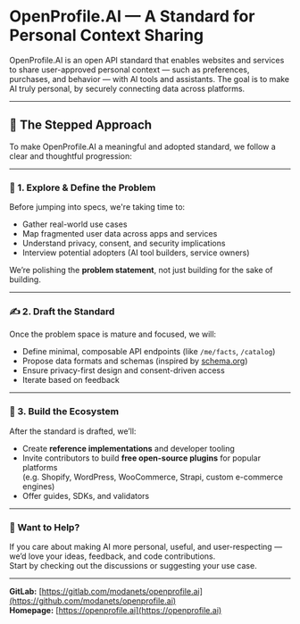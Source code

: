 # OpenProfile.AI — A Standard for Personal Context Sharing

OpenProfile.AI is an open API standard that enables websites and services to share user-approved personal context — such as preferences, purchases, and behavior — with AI tools and assistants. The goal is to make AI truly personal, by securely connecting data across platforms.

---

## 🚀 The Stepped Approach

To make OpenProfile.AI a meaningful and adopted standard, we follow a clear and thoughtful progression:

---

### 🧭 1. Explore & Define the Problem

Before jumping into specs, we're taking time to:

- Gather real-world use cases  
- Map fragmented user data across apps and services  
- Understand privacy, consent, and security implications  
- Interview potential adopters (AI tool builders, service owners)

We’re polishing the **problem statement**, not just building for the sake of building.

---

### ✍️ 2. Draft the Standard

Once the problem space is mature and focused, we will:

- Define minimal, composable API endpoints (like `/me/facts`, `/catalog`)  
- Propose data formats and schemas (inspired by [schema.org](https://schema.org))  
- Ensure privacy-first design and consent-driven access  
- Iterate based on feedback

---

### 🧩 3. Build the Ecosystem

After the standard is drafted, we’ll:

- Create **reference implementations** and developer tooling  
- Invite contributors to build **free open-source plugins** for popular platforms  
  (e.g. Shopify, WordPress, WooCommerce, Strapi, custom e-commerce engines)  
- Offer guides, SDKs, and validators

---

### 💬 Want to Help?

If you care about making AI more personal, useful, and user-respecting — we’d love your ideas, feedback, and code contributions.  
Start by checking out the discussions or suggesting your use case.

---

**GitLab:** [https://gitlab.com/modanets/openprofile.ai](https://github.com/modanets/openprofile.ai)  
**Homepage:** [https://openprofile.ai](https://openprofile.ai)
